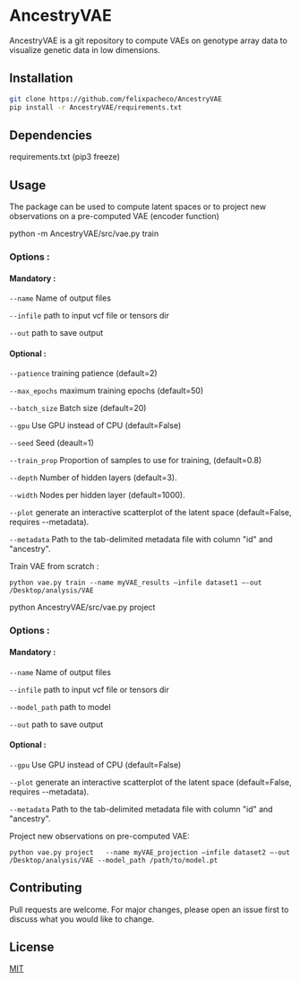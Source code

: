 # AncestryVAE

AncestryVAE is a git repository to compute VAEs on genotype array data to visualize genetic data in low dimensions.

## Installation

```bash
git clone https://github.com/felixpacheco/AncestryVAE
pip install -r AncestryVAE/requirements.txt
```
## Dependencies 
  requirements.txt (pip3 freeze)
  
## Usage

The package can be used to compute latent spaces or to project new observations on a pre-computed VAE (encoder function)

python -m AncestryVAE/src/vae.py train

### Options :

  #### Mandatory :
  
  ``--name``  Name of output files

  ``--infile`` path to input vcf file or tensors dir

  ``--out`` path to save output
  
  #### Optional :
  
  ``--patience`` training patience (default=2)

  ``--max_epochs`` maximum training epochs (default=50)

  ``--batch_size`` Batch size (default=20)
  
  ``--gpu`` Use GPU instead of CPU (default=False)
  
  ``--seed`` Seed (deault=1)
  
  ``--train_prop`` Proportion of samples to use for training, (default=0.8)
    
  ``--depth`` Number of hidden layers (default=3).
  
  ``--width`` Nodes per hidden layer (default=1000).
  
  ``--plot`` generate an interactive scatterplot of the latent space (default=False, requires --metadata).

  ``--metadata`` Path to the tab-delimited metadata file with column "id" and "ancestry".
  
Train VAE from scratch :
```
python vae.py train --name myVAE_results —infile dataset1 —-out /Desktop/analysis/VAE
```

python AncestryVAE/src/vae.py project

### Options :

  #### Mandatory :
  
  ``--name``  Name of output files

  ``--infile`` path to input vcf file or tensors dir
   
  ``--model_path`` path to model

  ``--out`` path to save output
  
  
  #### Optional :
  
  ``--gpu`` Use GPU instead of CPU (default=False)
  
  ``--plot`` generate an interactive scatterplot of the latent space (default=False, requires --metadata).

  ``--metadata`` Path to the tab-delimited metadata file with column "id" and "ancestry".


Project new observations on pre-computed VAE:
```
python vae.py project   --name myVAE_projection —infile dataset2 —-out /Desktop/analysis/VAE --model_path /path/to/model.pt
```

## Contributing
Pull requests are welcome. For major changes, please open an issue first to discuss what you would like to change.

## License
[MIT](https://choosealicense.com/licenses/mit/)
